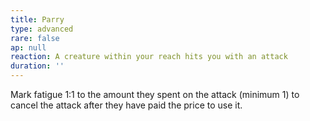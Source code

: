 ```yaml
---
title: Parry
type: advanced
rare: false
ap: null
reaction: A creature within your reach hits you with an attack
duration: ''
---
```


Mark fatigue 1:1 to the amount they spent on the attack (minimum 1) to cancel the attack after they have paid the price to use it.

